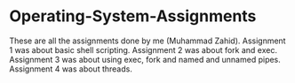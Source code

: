 # Operating-System-Assignments

These are all the assignments done by me (Muhammad Zahid).
Assignment 1 was about basic shell scripting.
Assignment 2 was about fork and exec.
Assignment 3 was about using exec, fork and named and unnamed pipes.
Assignment 4 was about threads.
